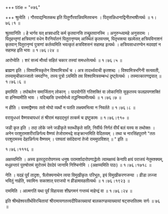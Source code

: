 +++
title = "०७६"

+++
श्रुत्वेति । गौरवाद्यन्वितकथ इति पितुर्गौरवान्नियमितवचनः । पितृसन्निधानाद्विनीतभाषीत्यर्थः  ॥  १।७६।१ ॥   

  

श्रुतवानिति । हे भार्गव यत् क्षत्रवधादि कर्म कृतवानसि तच्छ्रुतवानस्मि । अनुरुन्ध्यामहे अनुसरामः । पितृहन्तृणां क्षत्रियाणां वधेन वैरनिर्यातनं पितुरानृण्यम् आस्थितं कृतवन्तम्, पितृभक्त्या खल्वेतत् क्षत्रियविनाशनं कृतवान् पितुरानृण्यं पुत्राणां कर्तव्यमिति भवत्कृतं क्षत्रविशसनं सहामह इत्यर्थः । क्षत्रियसाधारण्येन मदवज्ञां न सहामह इति भावः  ॥  १।७६।२४ ॥   

  

आरोप्येति । शरं सज्यं मौर्व्या सहितं चकार तस्यां समधत्तेत्यर्थः  ॥  १।७६।५ ॥   

  

ब्राह्मण इति । विश्वामित्रकृतेन विश्वामित्रार्थं च । अत्र तादर्थ्यवाची कृतशब्दः । विश्वामित्रभगिनी सत्यवती, तस्यामृचीकाज्जातो जमदग्निः, तस्य पुत्रो ऽयमिति तव विश्वामित्रसम्बन्धं दृष्ट्वेत्यर्थः । तस्मात्कारणद्वयात्  ॥  १।७६।६ ॥   

  

इमामिति । तपोबलेन समार्जितान् लोकान् । पादयोर्गतिं गतिशक्तिं वा लोकानिति सुकृतस्य फलप्रापणशक्तिं वा हनिष्यामीति भावः । यदिच्छसि उभयोर्मध्ये तद्धनिष्यामीत्यर्थः  ॥  १।७६।७ ॥   

  

न हीति । यस्माद्वैष्णवः ततो मोघो व्यर्थो न पतति लक्ष्यमभित्वा न निवर्तते  ॥  १।७६।८ ॥   

  

वरायुधधरं वैष्णवचापधरं तं श्रीरामं महदद्भुतं तत्कर्म च द्रष्टुकामः  ॥  १।७६।९१० ॥   

  

जडी कृत इति । तदा लोके जने जडीकृते स्तब्धीकृते सति, निर्वीर्यः निर्गतं वीर्यं बलं यस्य स तथोक्तः । अनेन परशुरामशरीरान्निर्गत्य वैष्णवं तेजोरामभद्रे सङ्क्रान्तमिति वेदितव्यम् । तथा च नारसिंहपुराणे "ततः परशुरामस्य देहान्निर्गत्य वैष्णवम् । पश्यतां सर्वदेवानां तेजो राममुपाविशत्  ॥ " इति ॥   

१।७६।१११६  ॥   

अक्षय्यमिति । अस्य इतरदुरारोपणस्य धनुषः परामर्शादारोपणाद्धेतोः त्वामक्षय्यं केनापि क्षयं पराजयं नेतुमश्क्यम्, मधुहन्तारं पुरुषोत्तमं सुरोत्तमं देवदेवं जानामि निश्चिनोमि । (अक्षय्यमिति पाठः)  ॥  १।७६।१७१८ ॥   

  

नेति । यदहं पूर्वं तादृशः, त्रैलोक्यनाथेन त्वया विमुखीकृतः परिभूतः, इयं विमुखीकरणजन्या । व्रीडा लज्जा भवितुं नार्हति, स्वामिनः सकाशात् पराजयो न व्रीडामावहतीत्यर्थः  ॥  १।७६।१९२३ ॥   

  

राममिति । आत्मगतिं यथा पूर्वं विहायसा शीघ्रगमनं गन्तव्यं माहेन्द्रं वा  ॥  १।७६।२४ ॥   

  

इति श्रीमहेश्वरतीर्थविरचितायां श्रीरामायणतत्त्वदीपिकाख्यायां बालकाण्डव्याख्यायां षट्सप्ततितमः सर्गः  ॥  ७६  ॥   

  

  


